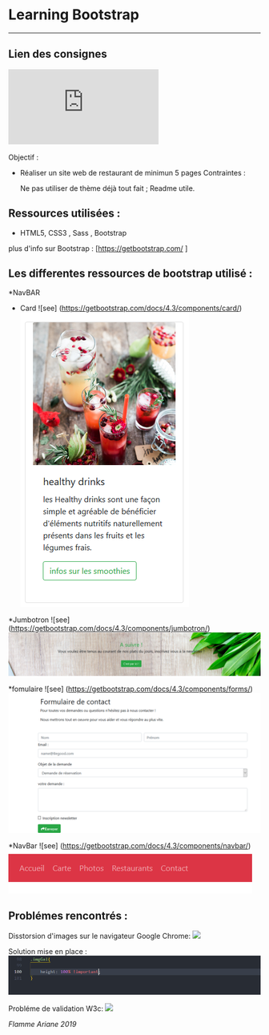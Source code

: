 # Learning Bootstrap
-----------------------------------------

## Lien des consignes
![see](https://github.com/becodeorg/CRL-Turing-3.11/blob/master/Parcours/02.4-Bootstrap/projet.md)


Objectif :
* Réaliser un site web de restaurant de minimun 5 pages
Contraintes : 

    Ne pas utiliser de thème déjà tout fait ;
    Readme utile.


## Ressources utilisées :

+ HTML5, CSS3 , Sass , Bootstrap 



plus d'info sur Bootstrap  : [https://getbootstrap.com/ ]

## Les differentes ressources de bootstrap utilisé :

*NavBAR

* Card ![see] (https://getbootstrap.com/docs/4.3/components/card/)
![](Assets/img/img_Readme/Capture6.png)

*Jumbotron  ![see] (https://getbootstrap.com/docs/4.3/components/jumbotron/)
![](Assets/img/img_Readme/Capture4.png)

*fomulaire  ![see] (https://getbootstrap.com/docs/4.3/components/forms/)
![](Assets/img/img_Readme/Capture7.png)

*NavBar  ![see] (https://getbootstrap.com/docs/4.3/components/navbar/)
![](Assets/img/img_Readme/Capture5.png)




## Problémes rencontrés : 

Disstorsion d'images sur le navigateur Google Chrome:
![](Assets/img/img_Readme/Papture2.png)

Solution mise en place :
![](Assets/img/img_Readme/Capture1.png)

Probléme de validation W3c:
![](Assets/img/img_Readme/Capture.png)

*Flamme Ariane 2019*
